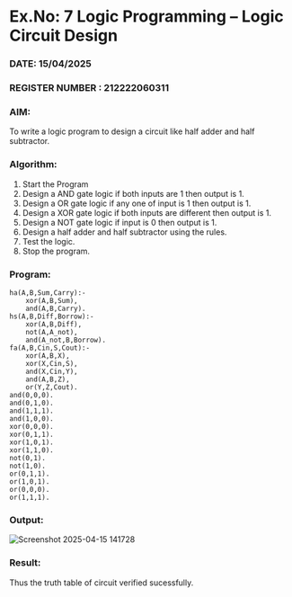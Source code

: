 # Ex.No: 7  Logic Programming –  Logic Circuit Design
### DATE: 15/04/2025                                                                            
### REGISTER NUMBER : 212222060311
### AIM: 
To write a logic program to design a circuit like half adder and half subtractor.
###  Algorithm:
1. Start the Program
2. Design a AND gate logic if both inputs are 1 then output is 1.
3. Design a OR gate logic if any one of input is 1 then output is 1.
4. Design a XOR gate logic if both inputs are different then output is 1.
5. Design a NOT gate logic if input is 0 then output is 1.
6. Design a half adder and half subtractor using the rules.
7. Test the logic.
8. Stop the program.

### Program:
```
ha(A,B,Sum,Carry):-
    xor(A,B,Sum),
    and(A,B,Carry).
hs(A,B,Diff,Borrow):-
    xor(A,B,Diff),
    not(A,A_not),
    and(A_not,B,Borrow).
fa(A,B,Cin,S,Cout):-
    xor(A,B,X),
    xor(X,Cin,S),
    and(X,Cin,Y),
    and(A,B,Z),
    or(Y,Z,Cout).
and(0,0,0).
and(0,1,0).
and(1,1,1).
and(1,0,0).
xor(0,0,0).
xor(0,1,1).
xor(1,0,1).
xor(1,1,0).
not(0,1).
not(1,0).
or(0,1,1).
or(1,0,1).
or(0,0,0).
or(1,1,1).
```
### Output:
![Screenshot 2025-04-15 141728](https://github.com/user-attachments/assets/a671c51a-b69b-48d4-9bf0-1e927b498590)


### Result:
Thus the truth table of circuit verified sucessfully.
